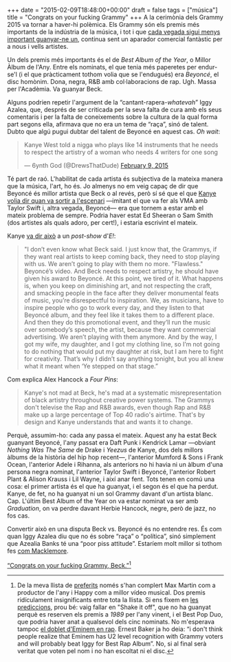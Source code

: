 +++
date = "2015-02-09T18:48:00+00:00"
draft = false
tags = ["música"]
title = "Congrats on your fucking Grammy"
+++
A la cerimònia dels Grammy 2015 va tornar a haver-hi polèmica. Els Grammy són els premis més importants de la indústria de la música, i tot i que [cada vegada sigui menys important guanyar-ne un](http://www.vox.com/2015/2/7/7993527/grammy-winners-performance), continua sent un aparador comercial fantàstic per a nous i vells artistes.

Un dels premis més importants és el de *Best Album of the Year*, o Millor Àlbum de l'Any. Entre els nominats, el que tenia més paperetes per endur-se'l (i el que pràcticament tothom volia que se l'endugués) era *Beyoncé*, el disc homònim. Dona, negra, R&B amb col·laboracions de rap. Ugh. Massa per l'Acadèmia. Va guanyar Beck.

<!-- more -->

Alguns podrien repetir l'argument de la “cantant-rapera-*whatevah*” Iggy Azalea, que, després de ser criticada per la seva falta de cura amb els seus comentaris i per la falta de coneixements sobre la cultura de la qual forma part segons ella, afirmava que no era un tema de “raça”, sinó de talent. Dubto que algú pugui dubtar del talent de Beyoncé en aquest cas. *Oh wait*:

<blockquote class="twitter-tweet" lang="en"><p>Kanye West told a nigga who plays like 14 instruments that he needs to respect the artistry of a woman who needs 4 writers for one song</p>&mdash; 6ynth God (@DrewsThatDude) <a href="https://twitter.com/DrewsThatDude/status/564662259897888768">February 9, 2015</a></blockquote>
<script async src="//platform.twitter.com/widgets.js" charset="utf-8"></script>



Té part de raó. L'habilitat de cada artista és subjectiva de la mateixa manera que la música, l'art, ho és. Jo almenys no em veig capaç de dir que Beyoncé és millor artista que Beck o al revés, però sí sé que el que [Kanye volia dir quan va sortir a l'escenari](http://www.buzzfeed.com/lyapalater/kanye-pulled-a-kanye-at-the-grammys) —imitant el que va fer als VMA amb Taylor Swift i, altra vegada, Beyoncé— era que tornem a estar amb el mateix problema de sempre. Podria haver estat Ed Sheeran o Sam Smith (dos artistes als quals adoro, per cert!), i estaria escrivint el mateix.

Kanye [va dir això](http://www.complex.com/music/2015/02/kanye-interrupts-beck) a un *post-show* d'*E!*:

> "I don’t even know what Beck said. I just know that, the Grammys, if they want real artists to keep coming back, they need to stop playing with us. We aren’t going to play with them no more. "Flawless." Beyoncé’s video. And Beck needs to respect artistry, he should have given his award to Beyoncé. At this point, we tired of it. What happens is, when you keep on diminishing art, and not respecting the craft, and smacking people in the face after they deliver monumental feats of music, you’re disrespectful to inspiration. We, as musicians, have to inspire people who go to work every day, and they listen to that Beyoncé album, and they feel like it takes them to a different place. And then they do this promotional event, and they’ll run the music over somebody’s speech, the artist, because they want commercial advertising. We aren’t playing with them anymore. And by the way, I got my wife, my daughter, and I got my clothing line, so I’m not going to do nothing that would put my daughter at risk, but I am here to fight for creativity. That’s why I didn’t say anything tonight, but you all knew what it meant when ‘Ye stepped on that stage.”

Com explica Alex Hancock a *Four Pins*:

> Kanye's not mad at Beck, he's mad at a systematic misrepresentation of black artistry throughout creative power systems. The Grammys don't televise the Rap and R&B awards, even though Rap and R&B make up a large percentage of Top 40 radio's airtime. That's by design and Kanye understands that and wants it to change.

Perquè, assumim-ho: cada any passa el mateix. Aquest any ha estat Beck guanyant Beyoncé, l'any passat era Daft Punk i Kendrick Lamar —obviant *Nothing Was The Same* de Drake i *Yeezus* de Kanye, dos dels millors àlbums de la història del hip hop recent—, l'anterior Mumford & Sons i Frank Ocean, l'anterior Adele i Rihanna, als anteriors no hi havia ni un àlbum d'una persona negra nominat, l'anterior Taylor Swift i Beyoncé, l'anterior Robert Plant & Alison Krauss i Lil Wayne, i així anar fent. Tots tenen en comú una cosa: el primer artista és el que ha guanyat, i el segon és el que ha perdut. Kanye, de fet, no ha guanyat ni un sol Grammy davant d'un artista blanc. Cap. L'últim Best Album of the Year on va estar nominat va ser amb *Graduation*, on va perdre davant Herbie Hancock, negre, però de jazz, no fos cas.

Convertir això en una disputa Beck vs. Beyoncé és no entendre res. És com quan Iggy Azalea diu que no és sobre “raça” o “política”, sinó simplement que Azealia Banks té una “poor piss attitude”. Estaríem molt millor si tothom fes [com Macklemore](http://www.complex.com/music/2014/12/macklemore-addresses-racism-america-his-whiteness-and-iggy-azalea).

[“Congrats on your fucking Grammy, Beck.”](http://defamer.gawker.com/kanye-west-just-let-beck-know-his-grammy-beylongs-to-be-1684596108)[^1]

[^1]: De la meva llista de [preferits](http://enricllonch.com/post/104954789844/els-meus-preferits-per-als-grammy-2014) només s'han complert Max Martin com a productor de l'any i Happy com a millor vídeo musical. Dos premis ridículament insignificants entre tota la llista. Si ens fixem en [les prediccions](http://pastebin.com/WpVTahmb), prou bé: vaig fallar en "Shake it off", que no ha guanyat perquè es reserven els premis a *1989* per l'any vinent, i el Best Pop Duo, que podria haver anat a qualsevol dels cinc nominats. No m'esperava tampoc [el doblet d'Eminem en rap](http://en.wikipedia.org/wiki/List_of_awards_and_nominations_received_by_Eminem#Grammy_Awards). Ernest Baker ja ho deia: “i don't think people realize that Eminem has U2 level recognition with Grammy voters and will probably beat Iggy for Best Rap Album”. No, si al final serà veritat que voten pel nom i no han escoltat ni el disc.